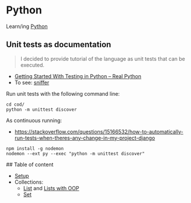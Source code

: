 # Python

Learn/ing [Python](https://www.python.org)


## Unit tests as documentation

> I decided to provide tutorial of the language as unit tests that can be executed. 

- [Getting Started With Testing in Python – Real Python](https://realpython.com/python-testing/#choosing-a-test-runner)
- To see: [sniffer](https://pypi.org/project/sniffer/0.2.3/)

Run unit tests with the following command line:

```
cd cod/
python -m unittest discover
```

As continuous running:

- https://stackoverflow.com/questions/15166532/how-to-automatically-run-tests-when-theres-any-change-in-my-project-django

```
npm install -g nodemon
nodemon --ext py --exec "python -m unittest discover"
```

## Table of content

- [Setup](./doc/setup.md)
- Collections:
  - [List](./cod/test_collection_1_list.py) and [Lists with OOP](./cod/test_collection_2_list_oop.py)
  - [Set](./cod/test_collection_3_set.py)

